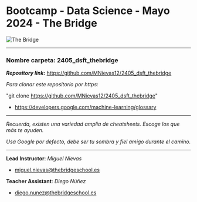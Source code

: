 # Bootcamp - Data Science - Mayo 2024 - The Bridge


![The Bridge](.img/TheBridge_logo.png)

----------

### **Nombre carpeta**: 2405_dsft_thebridge

***Repository link:*** https://github.com/MNievas12/2405_dsft_thebridge

*Para clonar este repositorio por https:*

"git clone https://github.com/MNievas12/2405_dsft_thebridge"

- https://developers.google.com/machine-learning/glossary


---------

*Recuerda, existen una variedad amplia de cheatsheets. Escoge los que más te ayuden.*

*Usa Google por defecto, debe ser tu sombra y fiel amigo durante el camino.*

---------

**Lead Instructor**: *Miguel Nievas*

- miguel.nievas@thebridgeschool.es

**Teacher Assistant**: *Diego Núñez*

- diego.nunez@thebridgeschool.es